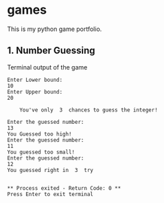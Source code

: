 # games
This is my python game portfolio.

## 1. Number Guessing
Terminal output of the game
```
Enter Lower bound: 
10
Enter Upper bound: 
20

	You've only  3  chances to guess the integer!

Enter the guessed number: 
13
You Guessed too high!
Enter the guessed number: 
11
You guessed too small!
Enter the guessed number: 
12
You guessed right in  3  try


** Process exited - Return Code: 0 **
Press Enter to exit terminal
```

